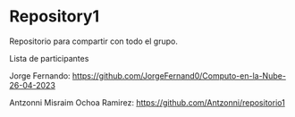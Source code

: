 # Repository1
Repositorio para compartir con todo el grupo.


Lista de participantes


Jorge Fernando: https://github.com/JorgeFernand0/Computo-en-la-Nube-26-04-2023






Antzonni Misraim Ochoa Ramirez: https://github.com/Antzonni/repositorio1
